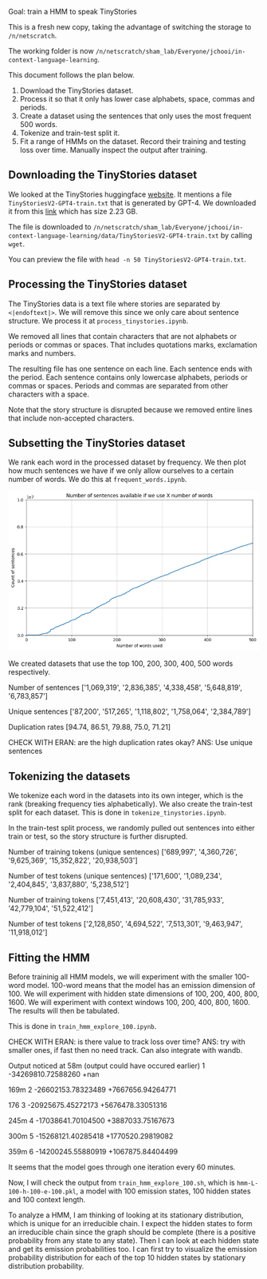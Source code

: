 Goal: train a HMM to speak TinyStories

This is a fresh new copy, taking the advantage of switching the storage to `/n/netscratch`.

The working folder is now `/n/netscratch/sham_lab/Everyone/jchooi/in-context-language-learning`.

This document follows the plan below.
1. Download the TinyStories dataset.
2. Process it so that it only has lower case alphabets, space, commas and periods.
3. Create a dataset using the sentences that only uses the most frequent 500 words.
4. Tokenize and train-test split it.
5. Fit a range of HMMs on the dataset. Record their training and testing loss over time. Manually inspect the output after training.

## Downloading the TinyStories dataset

We looked at the TinyStories huggingface [website](https://huggingface.co/datasets/roneneldan/TinyStories). It mentions a file `TinyStoriesV2-GPT4-train.txt` that is generated by GPT-4. We downloaded it from this [link](https://huggingface.co/datasets/roneneldan/TinyStories/resolve/main/TinyStoriesV2-GPT4-train.txt?download=true) which has size 2.23 GB.

The file is downloaded to `/n/netscratch/sham_lab/Everyone/jchooi/in-context-language-learning/data/TinyStoriesV2-GPT4-train.txt` by calling `wget`.

You can preview the file with `head -n 50 TinyStoriesV2-GPT4-train.txt`.

## Processing the TinyStories dataset

The TinyStories data is a text file where stories are separated by `<|endoftext|>`. We will remove this since we only care about sentence structure. We process it at `process_tinystories.ipynb`.

We removed all lines that contain characters that are not alphabets or periods or commas or spaces. That includes quotations marks, exclamation marks and numbers.

The resulting file has one sentence on each line. Each sentence ends with the period. Each sentence contains only lowercase alphabets, periods or commas or spaces. Periods and commas are separated from other characters with a space.

Note that the story structure is disrupted because we removed entire lines that include non-accepted characters.

## Subsetting the TinyStories dataset

We rank each word in the processed dataset by frequency. We then plot how much sentences we have if we only allow ourselves to a certain number of words. We do this at `frequent_words.ipynb`.

![](img/count-sentence-vs-words-used.png)

We created datasets that use the top 100, 200, 300, 400, 500 words respectively.

Number of sentences
['1,069,319', '2,836,385', '4,338,458', '5,648,819', '6,783,857']

Unique sentences
['87,200', '517,265', '1,118,802', '1,758,064', '2,384,789']

Duplication rates
[94.74, 86.51, 79.88, 75.0, 71.21]

CHECK WITH ERAN: are the high duplication rates okay?
ANS: Use unique sentences

## Tokenizing the datasets

We tokenize each word in the datasets into its own integer, which is the rank (breaking frequency ties alphabetically). We also create the train-test split for each dataset. This is done in `tokenize_tinystories.ipynb`.

In the train-test split process, we randomly pulled out sentences into either train or test, so the story structure is further disrupted.

Number of training tokens (unique sentences)
['689,997', '4,360,726', '9,625,369', '15,352,822', '20,938,503']

Number of test tokens (unique sentences)
['171,600', '1,089,234', '2,404,845', '3,837,880', '5,238,512']


Number of training tokens
['7,451,413', '20,608,430', '31,785,933', '42,779,104', '51,522,412']

Number of test tokens
['2,128,850', '4,694,522', '7,513,301', '9,463,947', '11,918,012']

## Fitting the HMM

Before traininig all HMM models, we will experiment with the smaller 100-word model. 100-word means that the model has an emission dimension of 100. We will experiment with hidden state dimensions of 100, 200, 400, 800, 1600. We will experiment with context windows 100, 200, 400, 800, 1600. The results will then be tabulated.

This is done in `train_hmm_explore_100.ipynb`.

CHECK WITH ERAN: is there value to track loss over time?
ANS: try with smaller ones, if fast then no need track. Can also integrate with wandb.

Output noticed at 58m (output could have occured earlier)
1 -34269810.72588260             +nan

169m
2 -26602153.78323489 +7667656.94264771

176
3 -20925675.45272173 +5676478.33051316

245m
4 -17038641.70104500 +3887033.75167673

300m
5 -15268121.40285418 +1770520.29819082

359m
6 -14200245.55880919 +1067875.84404499


It seems that the model goes through one iteration every 60 minutes.

Now, I will check the output from `train_hmm_explore_100.sh`, which is `hmm-L-100-h-100-e-100.pkl`, a model with 100 emission states, 100 hidden states and 100 context length.

To analyze a HMM, I am thinking of looking at its stationary distribution, which is unique for an irreducible chain. I expect the hidden states to form an irreducible chain since the graph should be complete (there is a positive probability from any state to any state). Then I can look at each hidden state and get its emission probabilities too. I can first try to visualize the emission probability distribution for each of the top 10 hidden states by stationary distribution probability.